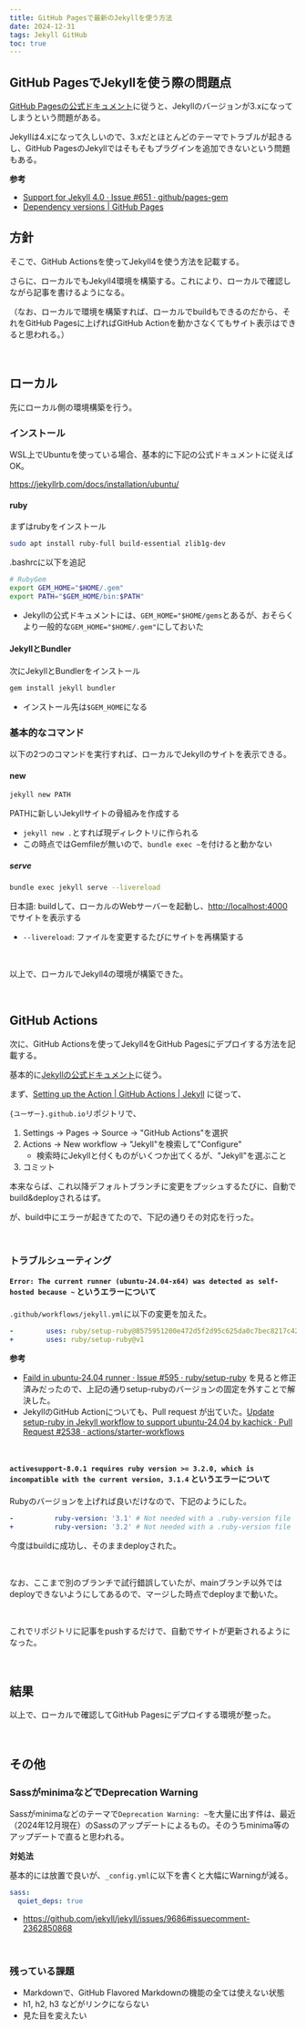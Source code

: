 ```yaml
---
title: GitHub Pagesで最新のJekyllを使う方法
date: 2024-12-31
tags: Jekyll GitHub
toc: true
---
```


## GitHub PagesでJekyllを使う際の問題点

[GitHub Pagesの公式ドキュメント](https://docs.github.com/en/pages/setting-up-a-github-pages-site-with-jekyll/about-github-pages-and-jekyll)に従うと、Jekyllのバージョンが3.xになってしまうという問題がある。

Jekyllは4.xになって久しいので、3.xだとほとんどのテーマでトラブルが起きるし、GitHub PagesのJekyllではそもそもプラグインを追加できないという問題もある。

**参考**

* [Support for Jekyll 4.0 · Issue #651 · github/pages-gem](https://github.com/github/pages-gem/issues/651)
* [Dependency versions \| GitHub Pages](https://pages.github.com/versions/)


## 方針

そこで、GitHub Actionsを使ってJekyll4を使う方法を記載する。

さらに、ローカルでもJekyll4環境を構築する。これにより、ローカルで確認しながら記事を書けるようになる。

（なお、ローカルで環境を構築すれば、ローカルでbuildもできるのだから、それをGitHub Pagesに上げればGitHub Actionを動かさなくてもサイト表示はできると思われる。）

<br>

## ローカル

先にローカル側の環境構築を行う。


### インストール

WSL上でUbuntuを使っている場合、基本的に下記の公式ドキュメントに従えばOK。

<https://jekyllrb.com/docs/installation/ubuntu/>

#### ruby

まずはrubyをインストール

```sh
sudo apt install ruby-full build-essential zlib1g-dev
```

.bashrcに以下を追記

```sh
# RubyGem
export GEM_HOME="$HOME/.gem"
export PATH="$GEM_HOME/bin:$PATH"
```

* Jekyllの公式ドキュメントには、`GEM_HOME="$HOME/gems`とあるが、おそらくより一般的な`GEM_HOME="$HOME/.gem"`にしておいた


#### JekyllとBundler

次にJekyllとBundlerをインストール

```sh
gem install jekyll bundler
```

* インストール先は`$GEM_HOME`になる


### 基本的なコマンド

以下の2つのコマンドを実行すれば、ローカルでJekyllのサイトを表示できる。

#### new

```sh
jekyll new PATH
```

PATHに新しいJekyllサイトの骨組みを作成する

* `jekyll new .`とすれば現ディレクトリに作られる
* この時点ではGemfileが無いので、`bundle exec ~`を付けると動かない


##### serve

```sh
bundle exec jekyll serve --livereload
```

日本語: buildして、ローカルのWebサーバーを起動し、<http://localhost:4000> でサイトを表示する

* `--livereload`: ファイルを変更するたびにサイトを再構築する

<br>

以上で、ローカルでJekyll4の環境が構築できた。


<br>

## GitHub Actions

次に、GitHub Actionsを使ってJekyll4をGitHub Pagesにデプロイする方法を記載する。

基本的に[Jekyllの公式ドキュメント](https://jekyllrb.com/docs/continuous-integration/github-actions/)に従う。

まず、[Setting up the Action \| GitHub Actions \| Jekyll](https://jekyllrb.com/docs/continuous-integration/github-actions/#setting-up-the-action) に従って、

`{ユーザー}.github.io`リポジトリで、

1. Settings -> Pages -> Source -> "GitHub Actions"を選択
2. Actions -> New workflow -> "Jekyll"を検索して"Configure"
   * 検索時にJekyllと付くものがいくつか出てくるが、"Jekyll"を選ぶこと
3. コミット

本来ならば、これ以降デフォルトブランチに変更をプッシュするたびに、自動でbuild&deployされるはず。

が、build中にエラーが起きてたので、下記の通りその対応を行った。

<br>

### トラブルシューティング

#### `Error: The current runner (ubuntu-24.04-x64) was detected as self-hosted because ~` というエラーについて

`.github/workflows/jekyll.yml`に以下の変更を加えた。

```yaml
-        uses: ruby/setup-ruby@8575951200e472d5f2d95c625da0c7bec8217c42 # v1.161.0
+        uses: ruby/setup-ruby@v1
```

**参考**

* [Faild in ubuntu-24.04 runner · Issue #595 · ruby/setup-ruby](https://github.com/ruby/setup-ruby/issues/595) を見ると修正済みだったので、上記の通りsetup-rubyのバージョンの固定を外すことで解決した。
* JekyllのGitHub Actionについても、Pull request が出ていた。[Update setup-ruby in Jekyll workflow to support ubuntu-24.04 by kachick · Pull Request #2538 · actions/starter-workflows](https://github.com/actions/starter-workflows/pull/2538)

<br>

#### `activesupport-8.0.1 requires ruby version >= 3.2.0, which is incompatible with the current version, 3.1.4` というエラーについて

Rubyのバージョンを上げれば良いだけなので、下記のようにした。

```yaml
-          ruby-version: '3.1' # Not needed with a .ruby-version file
+          ruby-version: '3.2' # Not needed with a .ruby-version file
```

今度はbuildに成功し、そのままdeployされた。

<br>

なお、ここまで別のブランチで試行錯誤していたが、mainブランチ以外ではdeployできないようにしてあるので、マージした時点でdeployまで動いた。

<br>

これでリポジトリに記事をpushするだけで、自動でサイトが更新されるようになった。

<br>

## 結果

以上で、ローカルで確認してGitHub Pagesにデプロイする環境が整った。

<br>

## その他

### SassがminimaなどでDeprecation Warning

Sassがminimaなどのテーマで`Deprecation Warning: ~`を大量に出す件は、最近（2024年12月現在）のSassのアップデートによるもの。そのうちminima等のアップデートで直ると思われる。


**対処法**

基本的には放置で良いが、`_config.yml`に以下を書くと大幅にWarningが減る。

```yaml
sass:
  quiet_deps: true
```

* <https://github.com/jekyll/jekyll/issues/9686#issuecomment-2362850868>

<br>

### 残っている課題

* Markdownで、GitHub Flavored Markdownの機能の全ては使えない状態
* h1, h2, h3 などがリンクにならない
* 見た目を変えたい
